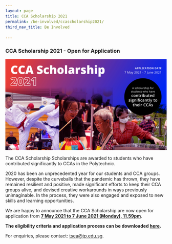 ```yaml
---
layout: page
title: CCA Scholarship 2021
permalink: /be-involved/ccascholarship2021/
third_nav_title: Be Involved

---
```

### CCA Scholarship 2021 - Open for Application

![CCAScholarship2021](/images/ccascholarship-image.jpg)

The CCA Scholarship Scholarships are awarded to students who have contributed significantly to CCAs in the Polytechnic.

2020 has been an unprecedented year for our students and CCA groups. However, despite the curveballs that the pandemic has thrown, they have remained resilient and positive, made significant efforts to keep their CCA groups alive, and devised creative workarounds in ways previously unimaginable. In the process, they were also engaged and exposed to new skills and learning opportunities. 

We are happy to announce that the CCA Scholarship are now open for application from <b><u>7 May 2021 to 7 June 2021 (Monday), 11.59pm</u></b>. 

<b>The eligibility criteria and application process can be downloaded [here](https://github.com/isomerpages/tp-vc/raw/staging/images/attachment/ccascholarshipcriteria.pdf).</b><br>

For enquiries, please contact: <a href="mailto:tsea@tp.edu.sg">tsea@tp.edu.sg</a>.
